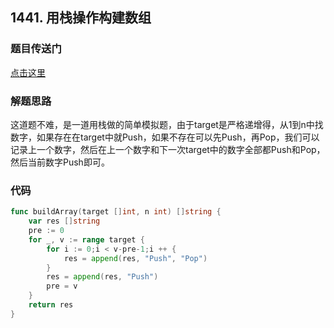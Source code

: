 ## 1441. 用栈操作构建数组

### 题目传送门

[点击这里](https://leetcode.cn/problems/build-an-array-with-stack-operations/)

### 解题思路

这道题不难，是一道用栈做的简单模拟题，由于target是严格递增得，从1到n中找数字，如果存在在target中就Push，如果不存在可以先Push，再Pop，我们可以记录上一个数字，然后在上一个数字和下一次target中的数字全部都Push和Pop，然后当前数字Push即可。

### 代码

```go
func buildArray(target []int, n int) []string {
    var res []string
    pre := 0 
    for _, v := range target {
        for i := 0;i < v-pre-1;i ++ {
            res = append(res, "Push", "Pop")
        }
        res = append(res, "Push")
        pre = v
    }
    return res
}

```